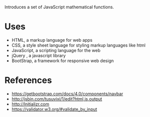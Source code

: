 Introduces a set of JavaScript mathematical functions. 

# Uses

- HTML, a markup language for web apps
- CSS, a style sheet language for styling markup languages like html
- JavaScript, a scripting language for the web
- jQuery , a javascript library
- BootStrap, a framework for responsive web design

# References

- https://getbootstrap.com/docs/4.0/components/navbar
- http://jsbin.com/tusuvixi/1/edit?html,js,output
- http://Initializr.com
- https://validator.w3.org/#validate_by_input